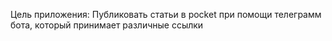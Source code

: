 Цель приложения:
Публиковать статьи в pocket при помощи телеграмм бота, который принимает различные ссылки
